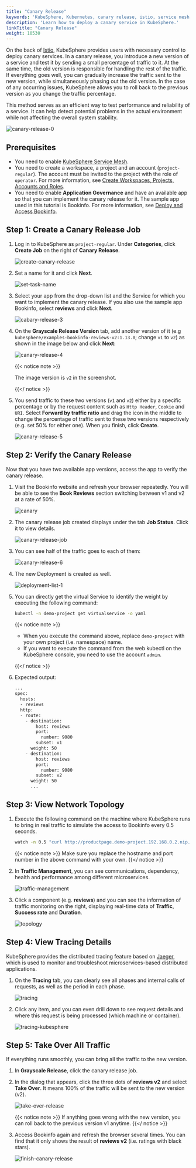 ```yaml
---
title: "Canary Release"
keywords: 'KubeSphere, Kubernetes, canary release, istio, service mesh'
description: 'Learn how to deploy a canary service in KubeSphere.'
linkTitle: "Canary Release"
weight: 10530
---
```


On the back of [Istio](https://istio.io/), KubeSphere provides users with necessary control to deploy canary services. In a canary release, you introduce a new version of a service and test it by sending a small percentage of traffic to it. At the same time, the old version is responsible for handling the rest of the traffic. If everything goes well, you can gradually increase the traffic sent to the new version, while simultaneously phasing out the old version. In the case of any occurring issues, KubeSphere allows you to roll back to the previous version as you change the traffic percentage.

This method serves as an efficient way to test performance and reliability of a service. It can help detect potential problems in the actual environment while not affecting the overall system stability.

![canary-release-0](/images/docs/project-user-guide/grayscale-release/canary-release/canary-release-0.png)

## Prerequisites

- You need to enable [KubeSphere Service Mesh](../../../pluggable-components/service-mesh/).
- You need to create a workspace, a project and an account (`project-regular`). The account must be invited to the project with the role of `operator`. For more information, see [Create Workspaces, Projects, Accounts and Roles](../../../quick-start/create-workspace-and-project/).
- You need to enable **Application Governance** and have an available app so that you can implement the canary release for it. The sample app used in this tutorial is Bookinfo. For more information, see [Deploy and Access Bookinfo](../../../quick-start/deploy-bookinfo-to-k8s/).

## Step 1: Create a Canary Release Job

1. Log in to KubeSphere as `project-regular`. Under **Categories**, click **Create Job** on the right of **Canary Release**.

   ![create-canary-release](/images/docs/project-user-guide/grayscale-release/canary-release/create-canary-release.jpg)

2. Set a name for it and click **Next**.

   ![set-task-name](/images/docs/project-user-guide/grayscale-release/canary-release/set-task-name.jpg)

3. Select your app from the drop-down list and the Service for which you want to implement the canary release. If you also use the sample app Bookinfo, select **reviews** and click **Next**.

   ![cabary-release-3](/images/docs/project-user-guide/grayscale-release/canary-release/cabary-release-3.jpg)

4. On the **Grayscale Release Version** tab, add another version of it (e.g `kubesphere/examples-bookinfo-reviews-v2:1.13.0`; change `v1` to `v2`) as shown in the image below and click **Next**:

   ![canary-release-4](/images/docs/project-user-guide/grayscale-release/canary-release/canary-release-4.jpg)

   {{< notice note >}}

   The image version is `v2` in the screenshot.

   {{</ notice >}} 

5. You send traffic to these two versions (`v1` and `v2`) either by a specific percentage or by the request content such as `Http Header`, `Cookie` and `URI`. Select **Forward by traffic ratio** and drag the icon in the middle to change the percentage of traffic sent to these two versions respectively (e.g. set 50% for either one). When you finish, click **Create**.

   ![canary-release-5](/images/docs/project-user-guide/grayscale-release/canary-release/canary-release-5.gif)

## Step 2: Verify the Canary Release

Now that you have two available app versions, access the app to verify the canary release.

1. Visit the Bookinfo website and refresh your browser repeatedly. You will be able to see the **Book Reviews** section switching between v1 and v2 at a rate of 50%.

   ![canary](/images/docs/quickstart/deploy-bookinfo-to-k8s/canary.gif)

2. The canary release job created displays under the tab **Job Status**. Click it to view details.

   ![canary-release-job](/images/docs/project-user-guide/grayscale-release/canary-release/canary-release-job.jpg)

3. You can see half of the traffic goes to each of them:

   ![canary-release-6](/images/docs/project-user-guide/grayscale-release/canary-release/canary-release-6.jpg)

4. The new Deployment is created as well.

   ![deployment-list-1](/images/docs/project-user-guide/grayscale-release/canary-release/deployment-list-1.jpg)

5. You can directly get the virtual Service to identify the weight by executing the following command:

   ```bash
   kubectl -n demo-project get virtualservice -o yaml
   ```

   {{< notice note >}} 

   - When you execute the command above, replace `demo-project` with your own project (i.e. namespace) name.
   - If you want to execute the command from the web kubectl on the KubeSphere console, you need to use the account `admin`.

   {{</ notice >}} 

6. Expected output:

   ```bash
   ...
   spec:
     hosts:
     - reviews
     http:
     - route:
       - destination:
           host: reviews
           port:
             number: 9080
           subset: v1
         weight: 50
       - destination:
           host: reviews
           port:
             number: 9080
           subset: v2
         weight: 50
         ...
   ```

## Step 3: View Network Topology

1. Execute the following command on the machine where KubeSphere runs to bring in real traffic to simulate the access to Bookinfo every 0.5 seconds.

   ```bash
   watch -n 0.5 "curl http://productpage.demo-project.192.168.0.2.nip.io:32277/productpage?u=normal"
   ```

   {{< notice note >}}
   Make sure you replace the hostname and port number in the above command with your own.
   {{</ notice >}}

2. In **Traffic Management**, you can see communications, dependency, health and performance among different microservices.

   ![traffic-management](/images/docs/project-user-guide/grayscale-release/canary-release/traffic-management.png)

3. Click a component (e.g. **reviews**) and you can see the information of traffic monitoring on the right, displaying real-time data of **Traffic**, **Success rate** and **Duration**.

   ![topology](/images/docs/project-user-guide/grayscale-release/canary-release/topology.png)

## Step 4: View Tracing Details

KubeSphere provides the distributed tracing feature based on [Jaeger](https://www.jaegertracing.io/), which is used to monitor and troubleshoot microservices-based distributed applications.

1. On the **Tracing** tab, you can clearly see all phases and internal calls of requests, as well as the period in each phase.

   ![tracing](/images/docs/project-user-guide/grayscale-release/canary-release/tracing.png)

2. Click any item, and you can even drill down to see request details and where this request is being processed (which machine or container).

   ![tracing-kubesphere](/images/docs/project-user-guide/grayscale-release/canary-release/tracing-kubesphere.png)

## Step 5: Take Over All Traffic

If everything runs smoothly, you can bring all the traffic to the new version.

1. In **Grayscale Release**, click the canary release job.

2. In the dialog that appears, click the three dots of **reviews v2** and select **Take Over**. It means 100% of the traffic will be sent to the new version (v2).

   ![take-over-release](/images/docs/project-user-guide/grayscale-release/canary-release/take-over-release.png)

   {{< notice note >}}
   If anything goes wrong with the new version, you can roll back to the previous version v1 anytime.
   {{</ notice >}}

3. Access Bookinfo again and refresh the browser several times. You can find that it only shows the result of **reviews v2** (i.e. ratings with black stars).

   ![finish-canary-release](/images/docs/project-user-guide/grayscale-release/canary-release/finish-canary-release.png)

